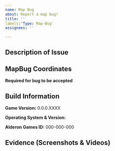 ```yaml
---
name: Map Bug
about: Report a map bug!
title: ''
labels:'Type: Map-Bug'
assignees: ''

---
```


## Description of Issue

## MapBug Coordinates 
**Required for bug to be accepted**

## Build Information

**Game Version:** 0.0.0.XXXX

**Operating System & Version:**

**Alderon Games ID:** 000-000-000

## Evidence (Screenshots & Videos)
